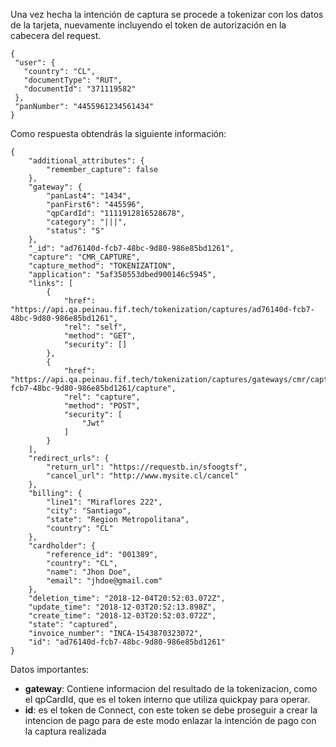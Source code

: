 Una vez hecha la intención de captura se procede a tokenizar con los datos de la tarjeta, nuevamente incluyendo el token de autorización en la cabecera del request.


```
{
 "user": {
   "country": "CL",
   "documentType": "RUT",
   "documentId": "371119582"
 },
 "panNumber": "4455961234561434"
}
```

Como respuesta obtendrás la siguiente información:

```
{
    "additional_attributes": {
        "remember_capture": false
    },
    "gateway": {
        "panLast4": "1434",
        "panFirst6": "445596",
        "qpCardId": "1111912816528678",
        "category": "|||",
        "status": "S"
    },
    "_id": "ad76140d-fcb7-48bc-9d80-986e85bd1261",
    "capture": "CMR_CAPTURE",
    "capture_method": "TOKENIZATION",
    "application": "5af350553dbed900146c5945",
    "links": [
        {
            "href": "https://api.qa.peinau.fif.tech/tokenization/captures/ad76140d-fcb7-48bc-9d80-986e85bd1261",
            "rel": "self",
            "method": "GET",
            "security": []
        },
        {
            "href": "https://api.qa.peinau.fif.tech/tokenization/captures/gateways/cmr/capture/ad76140d-fcb7-48bc-9d80-986e85bd1261/capture",
            "rel": "capture",
            "method": "POST",
            "security": [
                "Jwt"
            ]
        }
    ],
    "redirect_urls": {
        "return_url": "https://requestb.in/sfoogtsf",
        "cancel_url": "http://www.mysite.cl/cancel"
    },
    "billing": {
        "line1": "Miraflores 222",
        "city": "Santiago",
        "state": "Region Metropolitana",
        "country": "CL"
    },
    "cardholder": {
        "reference_id": "001389",
        "country": "CL",
        "name": "Jhon Doe",
        "email": "jhdoe@gmail.com"
    },
    "deletion_time": "2018-12-04T20:52:03.072Z",
    "update_time": "2018-12-03T20:52:13.898Z",
    "create_time": "2018-12-03T20:52:03.072Z",
    "state": "captured",
    "invoice_number": "INCA-1543870323072",
    "id": "ad76140d-fcb7-48bc-9d80-986e85bd1261"
}

```

Datos importantes:

- **gateway**: Contiene informacion del resultado de la tokenizacion, como el qpCardId, que es el token interno que utiliza quickpay para operar.
- **id**: es el token de Connect, con este token se debe proseguir a crear la intencion de pago para de este modo enlazar la intención de pago con la captura realizada
